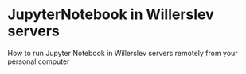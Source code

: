 # JupyterNotebook in Willerslev servers
How to run Jupyter Notebook in Willerslev servers remotely from your personal computer
